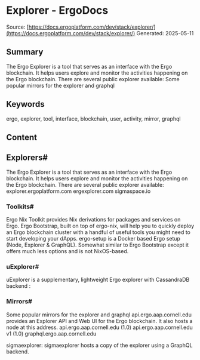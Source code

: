 # Explorer - ErgoDocs
Source: [https://docs.ergoplatform.com/dev/stack/explorer/](https://docs.ergoplatform.com/dev/stack/explorer/)
Generated: 2025-05-11

## Summary
The Ergo Explorer is a tool that serves as an interface with the Ergo blockchain. It helps users explore and monitor the activities happening on the Ergo blockchain. There are several public explorer available: Some popular mirrors for the explorer and graphql

## Keywords
ergo, explorer, tool, interface, blockchain, user, activity, mirror, graphql

## Content
## Explorers#
The Ergo Explorer is a tool that serves as an interface with the Ergo blockchain. It helps users explore and monitor the activities happening on the Ergo blockchain.
There are several public explorer available:
explorer.ergoplatform.com
ergexplorer.com
sigmaspace.io

### Toolkits#
Ergo Nix Toolkit provides Nix derivations for packages and services on Ergo.
Ergo Bootstrap, built on top of ergo-nix, will help you to quickly deploy an Ergo blockchain cluster with a handful of useful tools you might need to start developing your dApps.
ergo-setup is a Docker based Ergo setup (Node, Explorer & GraphQL). Somewhat similar to Ergo Bootstrap except it offers much less options and is not NixOS-based.

### uExplorer#
uExplorer is a supplementary, lightweight Ergo explorer with CassandraDB backend :

### Mirrors#
Some popular mirrors for the explorer and graphql
api.ergo.aap.cornell.edu provides an Explorer API and Web UI for the Ergo blockchain. It also hosts a node at this address.
api.ergo.aap.cornell.edu (1.0)
api.ergo.aap.cornell.edu v1 (1.0)
graphql.ergo.aap.cornell.edu


sigmaexplorer: sigmaexplorer hosts a copy of the explorer using a GraphQL backend.
